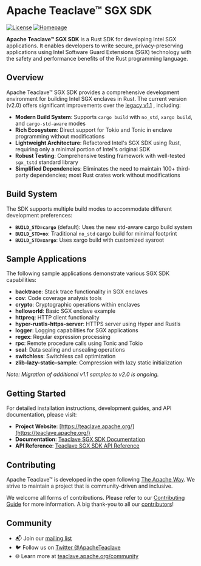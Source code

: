 # Apache Teaclave™ SGX SDK

[![License](https://img.shields.io/badge/license-Apache-green.svg)](LICENSE)
[![Homepage](https://img.shields.io/badge/site-homepage-blue)](https://teaclave.apache.org/)

**Apache Teaclave™ SGX SDK** is a Rust SDK for developing Intel SGX applications. It enables developers to write secure, privacy-preserving applications using Intel Software Guard Extensions (SGX) technology with the safety and performance benefits of the Rust programming language.

## Overview

Apache Teaclave™ SGX SDK provides a comprehensive development environment for building Intel SGX enclaves in Rust. The current version (v2.0) offers significant improvements over the [legacy v1.1](https://github.com/apache/teaclave-sgx-sdk/tree/master) , including:

- **Modern Build System**: Supports `cargo build` with `no_std`, `xargo build`, and `cargo-std-aware` modes
- **Rich Ecosystem**: Direct support for Tokio and Tonic in enclave programming without modifications
- **Lightweight Architecture**: Refactored Intel's SGX SDK using Rust, requiring only a minimal portion of Intel's original SDK
- **Robust Testing**: Comprehensive testing framework with well-tested `sgx_tstd` standard library
- **Simplified Dependencies**: Eliminates the need to maintain 100+ third-party dependencies; most Rust crates work without modifications

## Build System

The SDK supports multiple build modes to accommodate different development preferences:

- **`BUILD_STD=cargo`** (default): Uses the new std-aware cargo build system
- **`BUILD_STD=no`**: Traditional `no_std` cargo build for minimal footprint
- **`BUILD_STD=xargo`**: Uses xargo build with customized sysroot

## Sample Applications

The following sample applications demonstrate various SGX SDK capabilities:

- **backtrace**: Stack trace functionality in SGX enclaves
- **cov**: Code coverage analysis tools
- **crypto**: Cryptographic operations within enclaves
- **helloworld**: Basic SGX enclave example
- **httpreq**: HTTP client functionality
- **hyper-rustls-https-server**: HTTPS server using Hyper and Rustls
- **logger**: Logging capabilities for SGX applications
- **regex**: Regular expression processing
- **rpc**: Remote procedure calls using Tonic and Tokio
- **seal**: Data sealing and unsealing operations
- **switchless**: Switchless call optimization
- **zlib-lazy-static-sample**: Compression with lazy static initialization

*Note: Migration of additional v1.1 samples to v2.0 is ongoing.*

## Getting Started

For detailed installation instructions, development guides, and API documentation, please visit:

- **Project Website**: [https://teaclave.apache.org/](https://teaclave.apache.org/)
- **Documentation**: [Teaclave SGX SDK Documentation](https://teaclave.apache.org/sgx-sdk-docs/)
- **API Reference**: [Teaclave SGX SDK API Reference](https://teaclave.apache.org/api-docs/sgx-sdk/)

## Contributing

Apache Teaclave™ is developed in the open following [The Apache Way](https://www.apache.org/theapacheway/). We strive to maintain a project that is community-driven and inclusive.

We welcome all forms of contributions. Please refer to our [Contributing Guide](https://teaclave.apache.org/contributing) for more information. A big thank-you to all our [contributors](https://teaclave.apache.org/contributors/)!

## Community

- 📬 Join our [mailing list](https://lists.apache.org/list.html?dev@teaclave.apache.org)
- 🐦 Follow us on [Twitter @ApacheTeaclave](https://twitter.com/ApacheTeaclave)
- 🌐 Learn more at [teaclave.apache.org/community](https://teaclave.apache.org/community/)